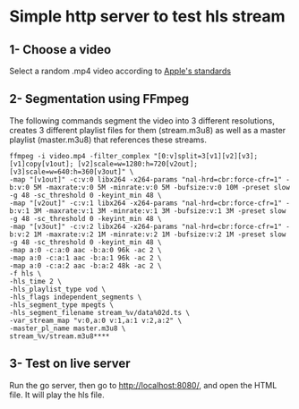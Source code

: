 # Simple http server to test hls stream

## 1- Choose a video
Select a random .mp4 video according to [Apple's standards](https://developer.apple.com/documentation/http-live-streaming/hls-authoring-specification-for-apple-devices#Video)

## 2- Segmentation using FFmpeg
The following commands segment the video into 3 different resolutions, creates 3 different playlist files for them (stream.m3u8) as well as a master playlist (master.m3u8) that references these streams.

```
ffmpeg -i video.mp4 -filter_complex "[0:v]split=3[v1][v2][v3]; [v1]copy[v1out]; [v2]scale=w=1280:h=720[v2out];[v3]scale=w=640:h=360[v3out]" \
-map "[v1out]" -c:v:0 libx264 -x264-params "nal-hrd=cbr:force-cfr=1" -b:v:0 5M -maxrate:v:0 5M -minrate:v:0 5M -bufsize:v:0 10M -preset slow -g 48 -sc_threshold 0 -keyint_min 48 \
-map "[v2out]" -c:v:1 libx264 -x264-params "nal-hrd=cbr:force-cfr=1" -b:v:1 3M -maxrate:v:1 3M -minrate:v:1 3M -bufsize:v:1 3M -preset slow -g 48 -sc_threshold 0 -keyint_min 48 \
-map "[v3out]" -c:v:2 libx264 -x264-params "nal-hrd=cbr:force-cfr=1" -b:v:2 1M -maxrate:v:2 1M -minrate:v:2 1M -bufsize:v:2 1M -preset slow -g 48 -sc_threshold 0 -keyint_min 48 \
-map a:0 -c:a:0 aac -b:a:0 96k -ac 2 \
-map a:0 -c:a:1 aac -b:a:1 96k -ac 2 \
-map a:0 -c:a:2 aac -b:a:2 48k -ac 2 \
-f hls \
-hls_time 2 \
-hls_playlist_type vod \
-hls_flags independent_segments \
-hls_segment_type mpegts \
-hls_segment_filename stream_%v/data%02d.ts \
-var_stream_map "v:0,a:0 v:1,a:1 v:2,a:2" \
-master_pl_name master.m3u8 \
stream_%v/stream.m3u8****
```
## 3- Test on live server
Run the go server, then go to [http://localhost:8080/](http://localhost:8080/), and open the HTML file. It will play the hls file.
